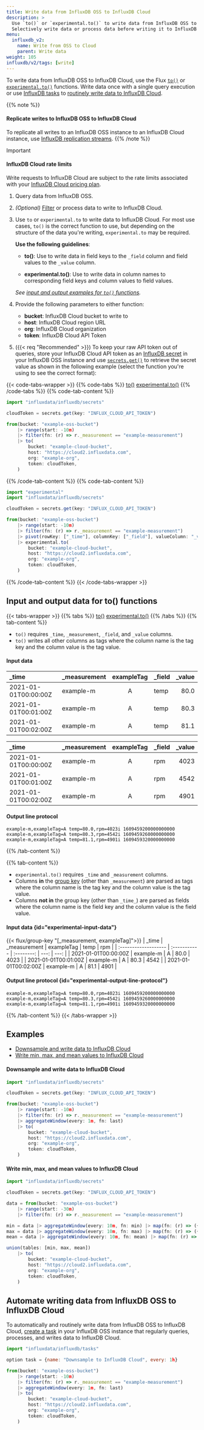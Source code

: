 ```yaml
---
title: Write data from InfluxDB OSS to InfluxDB Cloud
description: >
  Use `to()` or `experimental.to()` to write data from InfluxDB OSS to InfluxDB Cloud.
  Selectively write data or process data before writing it to InfluxDB Cloud.
menu:
  influxdb_v2:
    name: Write from OSS to Cloud
    parent: Write data
weight: 105
influxdb/v2/tags: [write]
---
```


To write data from InfluxDB OSS to InfluxDB Cloud, use the Flux
[`to()`](/flux/v0/stdlib/influxdata/influxdb/to/) or
[`experimental.to()`](/flux/v0/stdlib/experimental/to/) functions.
Write data once with a single query execution or use [InfluxDB tasks](/influxdb/v2/process-data/)
to [routinely write data to InfluxDB Cloud](#automate-writing-data-from-influxdb-oss-to-influxdb-cloud).

{{% note %}}
#### Replicate writes to InfluxDB OSS to InfluxDB Cloud
To replicate all writes to an InfluxDB OSS instance to an InfluxDB Cloud instance,
use [InfluxDB replication streams](/influxdb/v2/write-data/replication/).
{{% /note %}}

> [!Important]
>
> #### InfluxDB Cloud rate limits
> Write requests to InfluxDB Cloud are subject to the rate limits associated with your
> [InfluxDB Cloud pricing plan](/influxdb/cloud/account-management/pricing-plans/).

1.  Query data from InfluxDB OSS.
2.  _(Optional)_ [Filter](/flux/v0/stdlib/universe/filter/) or process data to write to InfluxDB Cloud.
3.  Use `to` or `experimental.to` to write data to InfluxDB Cloud.
    For most use cases, `to()` is the correct function to use, but depending on
    the structure of the data you're writing, `experimental.to` may be required.
    
    **Use the following guidelines**:
    
    - **to()**: Use to write data in field keys to the `_field` column and field values to the `_value` column.

    - **experimental.to()**: Use to write data in column names to corresponding field keys and column values to field values.

    _See [input and output examples for `to()` functions](#input-and-output-data-for-to-functions)._
    
4.  Provide the following parameters to either function:

    - **bucket**: InfluxDB Cloud bucket to write to
    - **host**: InfluxDB Cloud region URL
    - **org**: InfluxDB Cloud organization
    - **token**: InfluxDB Cloud API Token
      
5.  ({{< req "Recommended" >}}) To keep your raw API token out of queries, store
    your InfluxDB Cloud API token as an [InfluxDB secret](/influxdb/v2/admin/secrets/)
    in your InfluxDB OSS instance and use [`secrets.get()`](/flux/v0/stdlib/influxdata/influxdb/secrets/get/)
    to retrieve the secret value as shown in the following example
    (select the function you're using to see the correct format):


{{< code-tabs-wrapper >}}
{{% code-tabs %}}
[to()](#)
[experimental.to()](#)
{{% /code-tabs %}}
{{% code-tab-content %}}
```js
import "influxdata/influxdb/secrets"

cloudToken = secrets.get(key: "INFLUX_CLOUD_API_TOKEN")

from(bucket: "example-oss-bucket")
    |> range(start: -10m)
    |> filter(fn: (r) => r._measurement == "example-measurement")
    |> to(
        bucket: "example-cloud-bucket",
        host: "https://cloud2.influxdata.com",
        org: "example-org",
        token: cloudToken,
    )
```
{{% /code-tab-content %}}
{{% code-tab-content %}}
```js
import "experimental"
import "influxdata/influxdb/secrets"

cloudToken = secrets.get(key: "INFLUX_CLOUD_API_TOKEN")

from(bucket: "example-oss-bucket")
    |> range(start: -10m)
    |> filter(fn: (r) => r._measurement == "example-measurement")
    |> pivot(rowKey: ["_time"], columnKey: ["_field"], valueColumn: "_value")
    |> experimental.to(
        bucket: "example-cloud-bucket",
        host: "https://cloud2.influxdata.com",
        org: "example-org",
        token: cloudToken,
    )
```
{{% /code-tab-content %}}
{{< /code-tabs-wrapper >}}

## Input and output data for to() functions

{{< tabs-wrapper >}}
{{% tabs %}}
[to()](#)
[experimental.to()](#)
{{% /tabs %}}
{{% tab-content %}}

- `to()` requires `_time`, `_measurement`, `_field`, and `_value` columns.
- `to()` writes all other columns as tags where the column name is the tag key
  and the column value is the tag value.

#### Input data
| _time                | _measurement | exampleTag | _field | _value |
| :------------------- | :----------- | :--------: | :----- | -----: |
| 2021-01-01T00:00:00Z | example-m    |     A      | temp   |   80.0 |
| 2021-01-01T00:01:00Z | example-m    |     A      | temp   |   80.3 |
| 2021-01-01T00:02:00Z | example-m    |     A      | temp   |   81.1 |

| _time                | _measurement | exampleTag | _field | _value |
| :------------------- | :----------- | :--------: | :----- | -----: |
| 2021-01-01T00:00:00Z | example-m    |     A      | rpm    |   4023 |
| 2021-01-01T00:01:00Z | example-m    |     A      | rpm    |   4542 |
| 2021-01-01T00:02:00Z | example-m    |     A      | rpm    |   4901 |

#### Output line protocol
```
example-m,exampleTag=A temp=80.0,rpm=4023i 1609459200000000000
example-m,exampleTag=A temp=80.3,rpm=4542i 1609459260000000000
example-m,exampleTag=A temp=81.1,rpm=4901i 1609459320000000000
```
{{% /tab-content %}}

{{% tab-content %}}
- `experimental.to()` requires `_time` and `_measurement` columns.
- Columns **in** the [group key](/flux/v0/get-started/data-model/#grouop-key)
  (other than `_measurement`) are parsed as tags where the column name is the
  tag key and the column value is the tag value.
- Columns **not in** the group key (other than `_time_`) are parsed as fields
  where the column name is the field key and the column value is the field value.

#### Input data {id="experimental-input-data"}
{{< flux/group-key "[_measurement, exampleTag]">}}
| _time                | _measurement | exampleTag | temp |  rpm |
| :------------------- | :----------- | :--------: | ---: | ---: |
| 2021-01-01T00:00:00Z | example-m    |     A      | 80.0 | 4023 |
| 2021-01-01T00:01:00Z | example-m    |     A      | 80.3 | 4542 |
| 2021-01-01T00:02:00Z | example-m    |     A      | 81.1 | 4901 |

#### Output line protocol {id="experimental-output-line-protocol"}
```
example-m,exampleTag=A temp=80.0,rpm=4023i 1609459200000000000
example-m,exampleTag=A temp=80.3,rpm=4542i 1609459260000000000
example-m,exampleTag=A temp=81.1,rpm=4901i 1609459320000000000
```
{{% /tab-content %}}
{{< /tabs-wrapper >}}

## Examples

- [Downsample and write data to InfluxDB Cloud](#downsample-and-write-data-to-influxdb-cloud)
- [Write min, max, and mean values to InfluxDB Cloud](#write-min-max-and-mean-values-to-influxdb-cloud)

#### Downsample and write data to InfluxDB Cloud
```js
import "influxdata/influxdb/secrets"

cloudToken = secrets.get(key: "INFLUX_CLOUD_API_TOKEN")

from(bucket: "example-oss-bucket")
    |> range(start: -10m)
    |> filter(fn: (r) => r._measurement == "example-measurement")
    |> aggregateWindow(every: 1m, fn: last)
    |> to(
        bucket: "example-cloud-bucket",
        host: "https://cloud2.influxdata.com",
        org: "example-org",
        token: cloudToken,
    )
```

#### Write min, max, and mean values to InfluxDB Cloud
```js
import "influxdata/influxdb/secrets"

cloudToken = secrets.get(key: "INFLUX_CLOUD_API_TOKEN")

data = from(bucket: "example-oss-bucket")
    |> range(start: -30m)
    |> filter(fn: (r) => r._measurement == "example-measurement")

min = data |> aggregateWindow(every: 10m, fn: min) |> map(fn: (r) => ({ r with _field: "{$r._field}_min" }))
max = data |> aggregateWindow(every: 10m, fn: max) |> map(fn: (r) => ({ r with _field: "{$r._field}_max" }))
mean = data |> aggregateWindow(every: 10m, fn: mean) |> map(fn: (r) => ({ r with _field: "{$r._field}_mean" }))

union(tables: [min, max, mean])
    |> to(
        bucket: "example-cloud-bucket",
        host: "https://cloud2.influxdata.com",
        org: "example-org",
        token: cloudToken,
    )
```

## Automate writing data from InfluxDB OSS to InfluxDB Cloud
To automatically and routinely write data from InfluxDB OSS to InfluxDB Cloud,
[create a task](/influxdb/v2/process-data/manage-tasks/create-task/) in your
InfluxDB OSS instance that regularly queries, processes, and writes data to
InfluxDB Cloud.

```js
import "influxdata/influxdb/tasks"

option task = {name: "Downsample to InfluxDB Cloud", every: 1h}

from(bucket: "example-oss-bucket")
    |> range(start: -10m)
    |> filter(fn: (r) => r._measurement == "example-measurement")
    |> aggregateWindow(every: 1m, fn: last)
    |> to(
        bucket: "example-cloud-bucket",
        host: "https://cloud2.influxdata.com",
        org: "example-org",
        token: cloudToken,
    )
```

